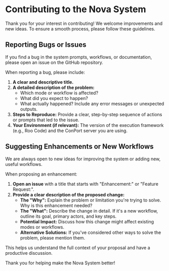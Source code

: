 # Contributing to the Nova System

Thank you for your interest in contributing! We welcome improvements and new ideas. To ensure a smooth process, please follow these guidelines.

## Reporting Bugs or Issues

If you find a bug in the system prompts, workflows, or documentation, please open an issue on the GitHub repository.

When reporting a bug, please include:

1.  **A clear and descriptive title.**
2.  **A detailed description of the problem:**
    *   Which mode or workflow is affected?
    *   What did you expect to happen?
    *   What actually happened? Include any error messages or unexpected outputs.
3.  **Steps to Reproduce:** Provide a clear, step-by-step sequence of actions or prompts that led to the issue.
4.  **Your Environment (if relevant):** The version of the execution framework (e.g., Roo Code) and the ConPort server you are using.

## Suggesting Enhancements or New Workflows

We are always open to new ideas for improving the system or adding new, useful workflows.

When proposing an enhancement:

1.  **Open an issue** with a title that starts with "Enhancement:" or "Feature Request:".
2.  **Provide a clear description of the proposed change:**
    *   **The "Why":** Explain the problem or limitation you're trying to solve. Why is this enhancement needed?
    *   **The "What":** Describe the change in detail. If it's a new workflow, outline its goal, primary actors, and key steps.
    *   **Potential Impact:** Discuss how this change might affect existing modes or workflows.
    *   **Alternative Solutions:** If you've considered other ways to solve the problem, please mention them.

This helps us understand the full context of your proposal and have a productive discussion.

Thank you for helping make the Nova System better!